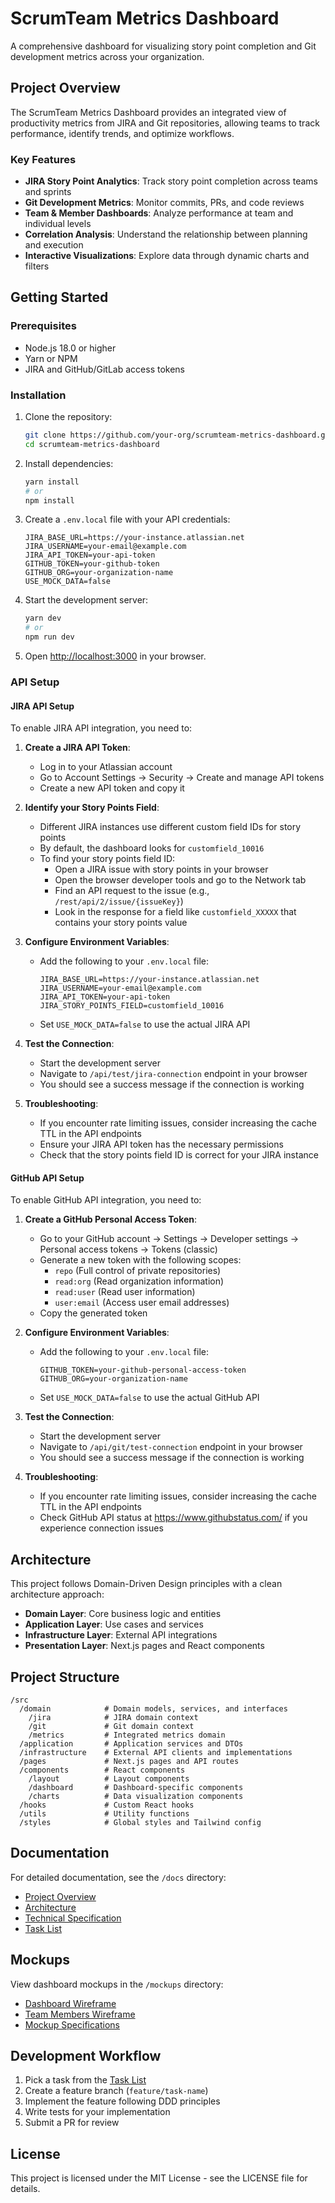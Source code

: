 # ScrumTeam Metrics Dashboard

A comprehensive dashboard for visualizing story point completion and Git development metrics across your organization.

## Project Overview

The ScrumTeam Metrics Dashboard provides an integrated view of productivity metrics from JIRA and Git repositories, allowing teams to track performance, identify trends, and optimize workflows.

### Key Features

- **JIRA Story Point Analytics**: Track story point completion across teams and sprints
- **Git Development Metrics**: Monitor commits, PRs, and code reviews
- **Team & Member Dashboards**: Analyze performance at team and individual levels
- **Correlation Analysis**: Understand the relationship between planning and execution
- **Interactive Visualizations**: Explore data through dynamic charts and filters

## Getting Started

### Prerequisites

- Node.js 18.0 or higher
- Yarn or NPM
- JIRA and GitHub/GitLab access tokens

### Installation

1. Clone the repository:
   ```bash
   git clone https://github.com/your-org/scrumteam-metrics-dashboard.git
   cd scrumteam-metrics-dashboard
   ```

2. Install dependencies:
   ```bash
   yarn install
   # or
   npm install
   ```

3. Create a `.env.local` file with your API credentials:
   ```
   JIRA_BASE_URL=https://your-instance.atlassian.net
   JIRA_USERNAME=your-email@example.com
   JIRA_API_TOKEN=your-api-token
   GITHUB_TOKEN=your-github-token
   GITHUB_ORG=your-organization-name
   USE_MOCK_DATA=false
   ```

4. Start the development server:
   ```bash
   yarn dev
   # or
   npm run dev
   ```

5. Open [http://localhost:3000](http://localhost:3000) in your browser.

### API Setup

#### JIRA API Setup

To enable JIRA API integration, you need to:

1. **Create a JIRA API Token**:
   - Log in to your Atlassian account
   - Go to Account Settings → Security → Create and manage API tokens
   - Create a new API token and copy it

2. **Identify your Story Points Field**:
   - Different JIRA instances use different custom field IDs for story points
   - By default, the dashboard looks for `customfield_10016`
   - To find your story points field ID:
     - Open a JIRA issue with story points in your browser
     - Open the browser developer tools and go to the Network tab
     - Find an API request to the issue (e.g., `/rest/api/2/issue/{issueKey}`)  
     - Look in the response for a field like `customfield_XXXXX` that contains your story points value

3. **Configure Environment Variables**:
   - Add the following to your `.env.local` file:
     ```
     JIRA_BASE_URL=https://your-instance.atlassian.net
     JIRA_USERNAME=your-email@example.com
     JIRA_API_TOKEN=your-api-token
     JIRA_STORY_POINTS_FIELD=customfield_10016
     ```
   - Set `USE_MOCK_DATA=false` to use the actual JIRA API

4. **Test the Connection**:
   - Start the development server
   - Navigate to `/api/test/jira-connection` endpoint in your browser
   - You should see a success message if the connection is working

5. **Troubleshooting**:
   - If you encounter rate limiting issues, consider increasing the cache TTL in the API endpoints
   - Ensure your JIRA API token has the necessary permissions
   - Check that the story points field ID is correct for your JIRA instance

#### GitHub API Setup

To enable GitHub API integration, you need to:

1. **Create a GitHub Personal Access Token**:
   - Go to your GitHub account → Settings → Developer settings → Personal access tokens → Tokens (classic)
   - Generate a new token with the following scopes:
     - `repo` (Full control of private repositories)
     - `read:org` (Read organization information)
     - `read:user` (Read user information)
     - `user:email` (Access user email addresses)
   - Copy the generated token

2. **Configure Environment Variables**:
   - Add the following to your `.env.local` file:
     ```
     GITHUB_TOKEN=your-github-personal-access-token
     GITHUB_ORG=your-organization-name
     ```
   - Set `USE_MOCK_DATA=false` to use the actual GitHub API

3. **Test the Connection**:
   - Start the development server
   - Navigate to `/api/git/test-connection` endpoint in your browser
   - You should see a success message if the connection is working

4. **Troubleshooting**:
   - If you encounter rate limiting issues, consider increasing the cache TTL in the API endpoints
   - Check GitHub API status at https://www.githubstatus.com/ if you experience connection issues

## Architecture

This project follows Domain-Driven Design principles with a clean architecture approach:

- **Domain Layer**: Core business logic and entities
- **Application Layer**: Use cases and services
- **Infrastructure Layer**: External API integrations
- **Presentation Layer**: Next.js pages and React components

## Project Structure

```
/src
  /domain            # Domain models, services, and interfaces
    /jira            # JIRA domain context
    /git             # Git domain context
    /metrics         # Integrated metrics domain
  /application       # Application services and DTOs
  /infrastructure    # External API clients and implementations
  /pages             # Next.js pages and API routes
  /components        # React components
    /layout          # Layout components
    /dashboard       # Dashboard-specific components
    /charts          # Data visualization components
  /hooks             # Custom React hooks
  /utils             # Utility functions
  /styles            # Global styles and Tailwind config
```

## Documentation

For detailed documentation, see the `/docs` directory:

- [Project Overview](./docs/project_overview.md)
- [Architecture](./docs/architecture.md)
- [Technical Specification](./docs/technical_specification.md)
- [Task List](./docs/task_list.md)

## Mockups

View dashboard mockups in the `/mockups` directory:

- [Dashboard Wireframe](./mockups/dashboard_wireframe.svg)
- [Team Members Wireframe](./mockups/team_members_wireframe.svg)
- [Mockup Specifications](./mockups/mockup_specifications.md)

## Development Workflow

1. Pick a task from the [Task List](./docs/task_list.md)
2. Create a feature branch (`feature/task-name`)
3. Implement the feature following DDD principles
4. Write tests for your implementation
5. Submit a PR for review

## License

This project is licensed under the MIT License - see the LICENSE file for details.
